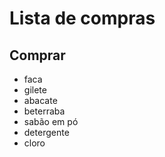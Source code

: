 # Lista de compras

## Comprar
* faca
* gilete
* abacate
* beterraba
* sabão em pó
* detergente
* cloro
